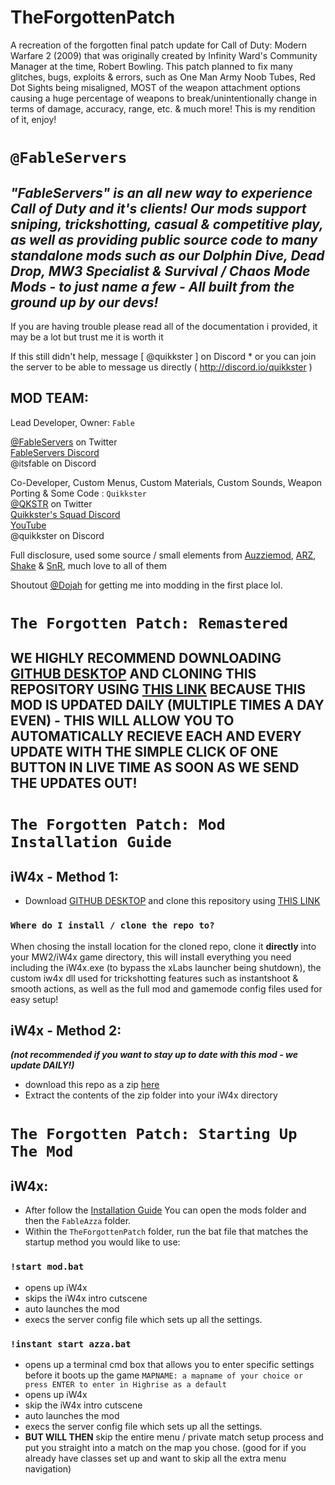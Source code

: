 # TheForgottenPatch
 A recreation of the forgotten final patch update for Call of Duty: Modern Warfare 2 (2009) that was originally created by Infinity Ward's Community Manager at the time, Robert Bowling. This patch planned to fix many glitches, bugs, exploits & errors, such as One Man Army Noob Tubes, Red Dot Sights being misaligned, MOST of the weapon attachment options causing a huge percentage of weapons to break/unintentionally change in terms of damage, accuracy, range, etc. & much more! This is my rendition of it, enjoy!

# `@FableServers` 
## _"FableServers" is an all new way to experience Call of Duty and it's clients! Our mods support sniping, trickshotting, casual & competitive play, as well as providing public source code to many standalone mods such as our Dolphin Dive, Dead Drop, MW3 Specialist & Survival / Chaos Mode Mods - to just name a few - All built from the ground up by our devs!_

If you are having trouble please read all of the documentation i provided, it may be a lot but trust me it is worth it<br />

If this still didn't help, message [ @quikkster ] on Discord * or you can join the server to be able to message us directly ( http://discord.io/quikkster )<br />


## MOD TEAM:

Lead Developer, Owner: `Fable`

[@FableServers](https://twitter.com/FableServers) on Twitter<br />
[FableServers Discord](http://discord.io/FableServers) <br />
@itsfable on Discord<br />

Co-Developer, Custom Menus, Custom Materials, Custom Sounds, Weapon Porting & Some Code : `Quikkster`<br />
[@QKSTR](https://twitter.com/QKSTR) on Twitter<br />
[Quikkster's Squad Discord](http://discord.io/Quikkster)<br />
[YouTube](YouTube.com/Quikkster)<br />
@quikkster on Discord<br />


Full disclosure, used some source / small elements from [Auzziemod](https://twitter.com/71stRecon), [ARZ](https://discord.com/invite/ARZmod), [Shake](https://twitter.com/mstrmatrix) & [SnR](https://twitter.com/SnRServers), much love to all of them<br />

Shoutout [@Dojah](https://twitter.com/DojahServers) for getting me into modding in the first place lol.
<br />

# `The Forgotten Patch: Remastered`<br />
## WE HIGHLY RECOMMEND DOWNLOADING [GITHUB DESKTOP](https://desktop.github.com) AND CLONING THIS REPOSITORY USING [THIS LINK](https://github.com/Quikkster/TheForgottenPatch.git) BECAUSE THIS MOD IS UPDATED DAILY (MULTIPLE TIMES A DAY EVEN) - THIS WILL ALLOW YOU TO AUTOMATICALLY RECIEVE EACH AND EVERY UPDATE WITH THE SIMPLE CLICK OF ONE BUTTON IN LIVE TIME AS SOON AS WE SEND THE UPDATES OUT! <br />

# `The Forgotten Patch: Mod Installation Guide`
## iW4x - Method 1:
* Download [GITHUB DESKTOP](https://desktop.github.com) and clone this repository using [THIS LINK](https://github.com/Quikkster/TheForgottenPatch.git) <br />

### `Where do I install / clone the repo to?`<br />
When chosing the install location for the cloned repo, clone it **directly** into your MW2/iW4x game directory, this will install everything you need including the iW4x.exe (to bypass the xLabs launcher being shutdown), the custom iw4x dll used for trickshotting features such as instantshoot & smooth actions, as well as the full mod and gamemode config files used for easy setup!<br />
## iW4x - Method 2:
_**(not recommended if you want to stay up to date with this mod - we update DAILY!)**_
* download this repo as a zip [here](https://github.com/Quikkster/TheForgottenPatch/archive/refs/heads/main.zip)
* Extract the contents of the zip folder into your iW4x directory <br />

# `The Forgotten Patch: Starting Up The Mod`
## iW4x:
* After follow the [Installation Guide](https://github.com/Quikkster/FableAzza/edit/main/README.md#The_Forgotten_Patch-mod-installation-guide-) You can open the mods folder and then the `FableAzza` folder. <br />
* Within the `TheForgottenPatch` folder, run the bat file that matches the startup method you would like to use: <br />

### `!start mod.bat` 
* opens up iW4x 
* skips the iW4x intro cutscene 
* auto launches the mod
* execs the server config file which sets up all the settings.<br />

### `!instant start azza.bat` 
* opens up a terminal cmd box that allows you to enter specific settings before it boots up the game
`MAPNAME: a mapname of your choice or press ENTER to enter in Highrise as a default`
* opens up iW4x
* skip the iW4x intro cutscene
* auto launches the mod
* execs the server config file which sets up all the settings.
* **BUT WILL THEN** skip the entire menu / private match setup process and put you straight into a match on the map you chose. (good for if you already have classes set up and want to skip all the extra menu navigation)<br />

